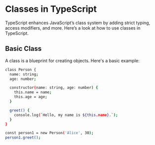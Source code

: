 # Classes in TypeScript

TypeScript enhances JavaScript’s class system by adding strict typing, access modifiers, and more. Here’s a look at how to use classes in TypeScript.

## Basic Class

A class is a blueprint for creating objects. Here's a basic example:

```bash
class Person {
  name: string;
  age: number;

  constructor(name: string, age: number) {
    this.name = name;
    this.age = age;
  }

  greet() {
    console.log(`Hello, my name is ${this.name}.`);
  }
}

const person1 = new Person('Alice', 30);
person1.greet();
```
